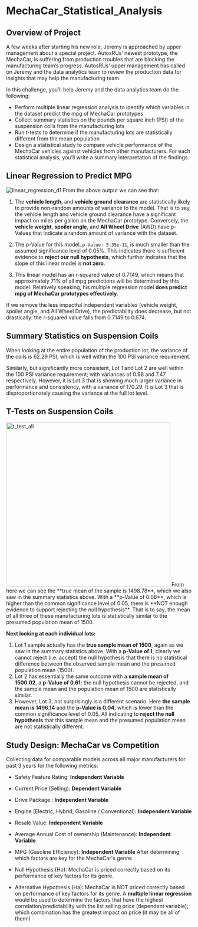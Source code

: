 # MechaCar_Statistical_Analysis
## Overview of Project
A few weeks after starting his new role, Jeremy is approached by upper management about a special project. AutosRUs’ newest prototype, the MechaCar, is suffering from production troubles that are blocking the manufacturing team’s progress. AutosRUs’ upper management has called on Jeremy and the data analytics team to review the production data for insights that may help the manufacturing team.

In this challenge, you’ll help Jeremy and the data analytics team do the following:

* Perform multiple linear regression analysis to identify which variables in the dataset predict the mpg of MechaCar prototypes
* Collect summary statistics on the pounds per square inch (PSI) of the suspension coils from the manufacturing lots
* Run t-tests to determine if the manufacturing lots are statistically different from the mean population
* Design a statistical study to compare vehicle performance of the MechaCar vehicles against vehicles from other manufacturers. For each statistical analysis, you’ll write a summary interpretation of the findings.
## Linear Regression to Predict MPG 
![linear_regression_d1](https://user-images.githubusercontent.com/96033992/163677272-2b0e5738-de85-40c3-b712-a5d13c2c59e4.png)
From the above output we can see that:

1. The **vehicle length**, and **vehicle ground clearance** are statistically likely to provide non-random amounts of variance to the model. That is to say, the vehicle length and vehicle ground clearance have a significant impact on miles per gallon on the MechaCar prototype. Conversely,
the **vehicle weight**, **spoiler angle**, and **All Wheel Drive** (AWD) have p-Values that indicate a random amount of variance with the dataset.  

2. The p-Value for this model, ```p-Value: 5.35e-11```, is much smaller than the assumed significance level of 0.05%. This indicates there is sufficient evidence to **reject our null hypothesis**, which further indcates that the slope of this linear model is **not zero**.

3.  This linear model has an r-squared value of 0.7149, which means that approximately 71% of all mpg predictions will be determined by this model. Relatively speaking, his multiple regression model **does predict mpg of MechaCar prototypes effectively**. 

If we remove the less impactful independent variables (vehicle weight, spoiler angle, and All Wheel Drive), the predictability does decrease, but not drastically: the r-squared value falls from 0.7149 to 0.674. 

## Summary Statistics on Suspension Coils

When looking at the entire population of the production lot, the variance of the coils is 62.29 PSI, which is well within the 100 PSI variance requirement.  

Similarly, but significantly more consistent, Lot 1 and Lot 2 are well within the 100 PSI variance requirement; with variances of 0.98 and 7.47 respectively.  However, it is Lot 3 that is showing much larger variance in performance and consistency, with a variance of 170.29.  It is Lot 3 that is disproportionately causing the variance at the full lot level.

## T-Tests on Suspension Coils
<img width="445" alt="t_test_all" src="https://user-images.githubusercontent.com/96033992/163677641-ddfcd3dc-ff1a-4b19-a676-b0bce87c2df1.png">
From here we can see the **true mean of the sample is 1498.78**, which we also saw in the summary statistics above.  With a **p-Value of 0.06**, which is higher than the common significance level of 0.05, there is **NOT enough evidence to support rejecting the null hypothesis**.  That is to say, the mean of all three of these manufacturing lots is statistically similar to the presumed population mean of 1500. 

**Next looking at each individual lots:**
1. Lot 1 sample actually has the **true sample mean of 1500**, again as we saw in the summary statistics above. With a **p-Value of 1**, clearly we cannot reject (i.e. accept) the null hypothesis that there is no statistical difference between the observed sample mean and the presumed population mean (1500).
2. Lot 2 has essentially the same outcome with a **sample mean of 1500.02**, a **p-Value of 0.61**; the null hypothesis cannot be rejected, and the sample mean and the population mean of 1500 are statistically similar.
3. However, Lot 3, not surprisingly is a different scenario. Here **the sample mean is 1496.14** and the **p-Value is 0.04**, which is lower than the common significance level of 0.05.  All indicating to **reject the null hypothesis** that this sample mean and the presumed population mean are not statistically different.

## Study Design: MechaCar vs Competition
Collecting data for comparable models across all major manufacturers for past 3 years for the following metrics:

*  Safety Feature Rating: **Independent Variable**
*  Current Price (Selling): **Dependent Variable**
*  Drive Package : **Independent Variable**
*  Engine (Electric, Hybrid, Gasoline / Conventional): **Independent Variable**
*  Resale Value: **Independent Variable**
*  Average Annual Cost of ownership (Maintenance): **Independent Variable**
*  MPG (Gasoline Efficiency): **Independent Variable**
After determining which factors are key for the MechaCar's genre:

 * Null Hypothesis (Ho): MechaCar is priced correctly based on its performance of key factors for its genre.
 * Alternative Hypothesis (Ha): MechaCar is NOT priced correctly based on performance of key factors for its genre.
 A **multiple linear regression** would be used to determine the factors that have the highest correlation/predictability with the list selling price (dependent variable); which combination has the greatest impact on price (it may be all of them!)
